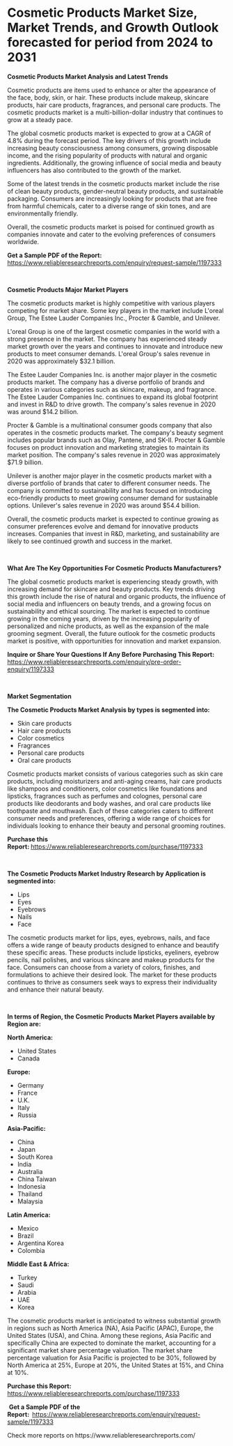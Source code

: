 <p><h1>Cosmetic Products Market Size, Market Trends, and Growth Outlook forecasted for period from 2024 to 2031</h1></p><p><strong>Cosmetic Products Market Analysis and Latest Trends</strong></p>
<p><p>Cosmetic products are items used to enhance or alter the appearance of the face, body, skin, or hair. These products include makeup, skincare products, hair care products, fragrances, and personal care products. The cosmetic products market is a multi-billion-dollar industry that continues to grow at a steady pace.</p><p>The global cosmetic products market is expected to grow at a CAGR of 4.8% during the forecast period. The key drivers of this growth include increasing beauty consciousness among consumers, growing disposable income, and the rising popularity of products with natural and organic ingredients. Additionally, the growing influence of social media and beauty influencers has also contributed to the growth of the market.</p><p>Some of the latest trends in the cosmetic products market include the rise of clean beauty products, gender-neutral beauty products, and sustainable packaging. Consumers are increasingly looking for products that are free from harmful chemicals, cater to a diverse range of skin tones, and are environmentally friendly.</p><p>Overall, the cosmetic products market is poised for continued growth as companies innovate and cater to the evolving preferences of consumers worldwide.</p></p>
<p><strong>Get a Sample PDF of the Report:&nbsp;</strong> <a href="https://www.reliableresearchreports.com/enquiry/request-sample/1197333">https://www.reliableresearchreports.com/enquiry/request-sample/1197333</a></p>
<p>&nbsp;</p>
<p><strong>Cosmetic Products Major Market Players</strong></p>
<p><p>The cosmetic products market is highly competitive with various players competing for market share. Some key players in the market include L'oreal Group, The Estee Lauder Companies Inc., Procter & Gamble, and Unilever. </p><p>L'oreal Group is one of the largest cosmetic companies in the world with a strong presence in the market. The company has experienced steady market growth over the years and continues to innovate and introduce new products to meet consumer demands. L'oreal Group's sales revenue in 2020 was approximately $32.1 billion.</p><p>The Estee Lauder Companies Inc. is another major player in the cosmetic products market. The company has a diverse portfolio of brands and operates in various categories such as skincare, makeup, and fragrance. The Estee Lauder Companies Inc. continues to expand its global footprint and invest in R&D to drive growth. The company's sales revenue in 2020 was around $14.2 billion.</p><p>Procter & Gamble is a multinational consumer goods company that also operates in the cosmetic products market. The company's beauty segment includes popular brands such as Olay, Pantene, and SK-II. Procter & Gamble focuses on product innovation and marketing strategies to maintain its market position. The company's sales revenue in 2020 was approximately $71.9 billion.</p><p>Unilever is another major player in the cosmetic products market with a diverse portfolio of brands that cater to different consumer needs. The company is committed to sustainability and has focused on introducing eco-friendly products to meet growing consumer demand for sustainable options. Unilever's sales revenue in 2020 was around $54.4 billion.</p><p>Overall, the cosmetic products market is expected to continue growing as consumer preferences evolve and demand for innovative products increases. Companies that invest in R&D, marketing, and sustainability are likely to see continued growth and success in the market.</p></p>
<p>&nbsp;</p>
<p><strong>What Are The Key Opportunities For Cosmetic Products Manufacturers?</strong></p>
<p><p>The global cosmetic products market is experiencing steady growth, with increasing demand for skincare and beauty products. Key trends driving this growth include the rise of natural and organic products, the influence of social media and influencers on beauty trends, and a growing focus on sustainability and ethical sourcing. The market is expected to continue growing in the coming years, driven by the increasing popularity of personalized and niche products, as well as the expansion of the male grooming segment. Overall, the future outlook for the cosmetic products market is positive, with opportunities for innovation and market expansion.</p></p>
<p><strong>Inquire or Share Your Questions If Any Before Purchasing This Report:</strong> <a href="https://www.reliableresearchreports.com/enquiry/pre-order-enquiry/1197333">https://www.reliableresearchreports.com/enquiry/pre-order-enquiry/1197333</a></p>
<p>&nbsp;</p>
<p><strong>Market Segmentation</strong></p>
<p><strong>The Cosmetic Products Market Analysis by types is segmented into:</strong></p>
<p><ul><li>Skin care products</li><li>Hair care products</li><li>Color cosmetics</li><li>Fragrances</li><li>Personal care products</li><li>Oral care products</li></ul></p>
<p><p>Cosmetic products market consists of various categories such as skin care products, including moisturizers and anti-aging creams, hair care products like shampoos and conditioners, color cosmetics like foundations and lipsticks, fragrances such as perfumes and colognes, personal care products like deodorants and body washes, and oral care products like toothpaste and mouthwash. Each of these categories caters to different consumer needs and preferences, offering a wide range of choices for individuals looking to enhance their beauty and personal grooming routines.</p></p>
<p><strong>Purchase this Report:&nbsp;</strong><a href="https://www.reliableresearchreports.com/purchase/1197333">https://www.reliableresearchreports.com/purchase/1197333</a></p>
<p>&nbsp;</p>
<p><strong>The Cosmetic Products Market Industry Research by Application is segmented into:</strong></p>
<p><ul><li>Lips</li><li>Eyes</li><li>Eyebrows</li><li>Nails</li><li>Face</li></ul></p>
<p><p>The cosmetic products market for lips, eyes, eyebrows, nails, and face offers a wide range of beauty products designed to enhance and beautify these specific areas. These products include lipsticks, eyeliners, eyebrow pencils, nail polishes, and various skincare and makeup products for the face. Consumers can choose from a variety of colors, finishes, and formulations to achieve their desired look. The market for these products continues to thrive as consumers seek ways to express their individuality and enhance their natural beauty.</p></p>
<p>&nbsp;</p>
<p><strong>In terms of Region, the Cosmetic Products Market Players available by Region are:</strong></p>
<p>
    <p> <strong> North America: </strong>
        <ul>
            <li>United States</li>
            <li>Canada</li>
        </ul>
        </p> 
    <p> <strong> Europe: </strong>
        <ul>
            <li>Germany</li>
            <li>France</li>
            <li>U.K.</li>
            <li>Italy</li>
            <li>Russia</li>
        </ul>
        </p> 
    <p> <strong> Asia-Pacific: </strong>
        <ul>
            <li>China</li>
            <li>Japan</li>
            <li>South Korea</li>
            <li>India</li>
            <li>Australia</li>
            <li>China Taiwan</li>
            <li>Indonesia</li>
            <li>Thailand</li>
            <li>Malaysia</li>
        </ul>
        </p> 
    <p> <strong> Latin America: </strong>
        <ul>
            <li>Mexico</li>
            <li>Brazil</li>
            <li>Argentina Korea</li>
            <li>Colombia</li>
        </ul>
        </p> 
    <p> <strong> Middle East & Africa: </strong>
        <ul>
            <li>Turkey</li>
            <li>Saudi</li>
            <li>Arabia</li>
            <li>UAE</li>
            <li>Korea</li>
        </ul>
    </p>
    </p>
<p><p>The cosmetic products market is anticipated to witness substantial growth in regions such as North America (NA), Asia Pacific (APAC), Europe, the United States (USA), and China. Among these regions, Asia Pacific and specifically China are expected to dominate the market, accounting for a significant market share percentage valuation. The market share percentage valuation for Asia Pacific is projected to be 30%, followed by North America at 25%, Europe at 20%, the United States at 15%, and China at 10%.</p></p>
<p><strong>Purchase this Report: </strong><a href="https://www.reliableresearchreports.com/purchase/1197333">https://www.reliableresearchreports.com/purchase/1197333</a></p>
<p>&nbsp;<strong>Get a Sample PDF of the Report:&nbsp;&nbsp;</strong><a href="https://www.reliableresearchreports.com/enquiry/request-sample/1197333">https://www.reliableresearchreports.com/enquiry/request-sample/1197333</a></p>
<p><strong></strong></p>
<p>Check more reports on https://www.reliableresearchreports.com/</p>